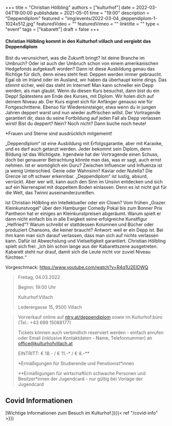 +++
title = "Christian Hölbling"
authors = ["kulturhof"]
date = 2022-03-04T19:00:00
publishdate = 2021-05-01
time = "19:00"
description = "Deppendiplom"
featured = "img/events/2022-03-04_deppendiplom-1-1024x512.jpg"
featuredVideo = ""
featuredVimeo = ""
linktitle = ""
type = "event"
tags = ["kabarett"]
draft = false
+++

#### Christian Hölbling kommt in den Kulturhof:villach und vergiebt das Deppendiplom

Bist du verunsichert, was die Zukunft bringt? Ist deine Branche im Umbruch? Oder ist auch der Umbruch schon von einem amerikanischen Hedgefonds aufgekauft worden? Dann ist diese Ausbildung genau das Richtige für dich, denn eines steht fest: Deppen werden immer gebraucht. Egal ob im Inland oder im Ausland, wir haben da überhaupt keine dings. Das stimmt sicher, weil das steht im Internet!
Man kann schneller ein Depp werden, als man glaubt. Wenn du diesen Kurs besuchst, dann bist du ein Depp! Spätestens am Ende des Kurses, mit Diplom. Wir holen dich auf deinem Niveau ab. Der Kurs eignet sich für Anfänger genauso wie für Fortgeschrittene. Ebenso für Wiedereinsteiger, etwa wenn du in jungen Jahren deppert warst und nun wieder auffrischen willst. Der Vortragende garantiert dir, dass du seine Fortbildung auf jeden Fall als Depp verlassen wirst!
Bist du deppert? Nein? Noch nicht? Dann buche noch heute!

\*Frauen und Sterne sind ausdrücklich mitgemeint!

„Deppendiplom“ ist eine Ausbildung mit Erfolgsgarantie, aber mit Karaoke, und es darf auch getanzt werden. Jeder bekommt sein Diplom, denn Bildung ist das Wichtigste. Irgendwie hat der Vortragende einen Schuss, doch bei genauerer Betrachtung könnte man das, was er sagt, auch ernst nehmen. Ist er womöglich ein Guru? Zwischen Influencer und Influenza ist ja wenig Unterschied. Genie oder Wahnsinn? Kaviar oder Nutella? Die Grenze ist oft schwer erkennbar. „Deppendiplom“ ist lustig, absurd, verrückt. Aber wer will, kann auch den Sinn im Unsinn entdecken und sich auf ein Narrenspiel mit doppeltem Boden einlassen. Denn es ist nicht gut für die Welt, das Twinni auseinanderzureißen.

Ist Christian Hölbling ein Intellektueller oder ein Clown? Vom frühen „Grazer Kleinkunstvogel“ über den Hamburger Comedy Pokal bis zum Bonner Prix Pantheon hat er einiges an Kleinkunstpreisen abgeräumt. Warum spielt er dann nicht einfach bis in alle Ewigkeit seine erfolgreiche Kunstfigur „Helfried“? Warum schreibt er stattdessen Kolumnen und Bücher oder produziert Chansons, die keiner braucht? Antwort: weil er ein Depp ist. Bei ihm kann man sich darauf verlassen, dass man sich auf nichts verlassen kann. Dafür ist Abwechslung und Vielseitigkeit garantiert. Christian Hölbling spielt sich frei: „Ich bin schon lange aus der Kabarettszene ausgetreten. Kabarett steht nur drauf, damit sich die Leute nicht vor zuviel Niveau fürchten.“

Vorgeschmack: https://www.youtube.com/watch?v=R4q1U2EIDWQ


>Freitag, 04.03.2022
>
>Beginn: 19:00 Uhr
>
>Kulturhof:Villach
>
>Lederergasse 15, 9500 Villach


> Vorverkauf online auf [ntry.at/deppendiplom](https://ntry.at/deppendiplom) sowie im Kulturhof:büro (Tel.: +43 699 15088177)
>
> Tickets können auch verbindlich reserviert werden - einfach anrufen oder Email (inklusive Kontaktdaten - Name, Telefonnummer) an office@kulturhofvillach.at
> 
> EINTRITT: € 18.- / € 11.-\* / € 8.-\*\*
> 
> \*Ermäßigungen für Studierende und Penstionist\*innen
> 
> \*\*Ermäßigungen für wirtschaftlich schwache Personen und Besitzer*innen der Jugendcard - nur gültig bei Vorlage der Jugendcard







## Covid Informationen

[Wichtige Informationen zum Besuch im Kulturhof.]({{< ref "/covid-info" >}})
